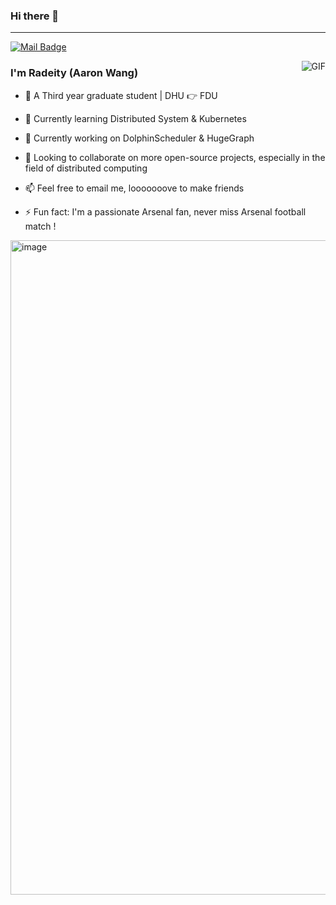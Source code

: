 ### Hi there 👋
---
[![Mail Badge](https://img.shields.io/badge/E--mail-wangweirao16%40gmail.com-purple.svg)](mailto:wangweirao16@gmail.com)

<img align="right" alt="GIF" src="https://github-readme-stats-n1fc.vercel.app/api?username=Radeity&theme=omni&count_private=true&card_width=200" />

### I'm Radeity (Aaron Wang)

- 🏫 A Third year graduate student | DHU 👉 FDU 
- 🤨 Currently learning Distributed System & Kubernetes
- 🔭 Currently working on DolphinScheduler & HugeGraph
- 🌱 Looking to collaborate on more open-source projects, especially in the field of distributed computing
- 📫 Feel free to email me, looooooove to make friends
  
- ⚡ Fun fact: I'm a passionate Arsenal fan, never miss Arsenal football match !

<img width="1047" alt="image" src="https://user-images.githubusercontent.com/45198818/226109815-91016d0e-e919-44dc-8371-8990ac4269e6.png">


